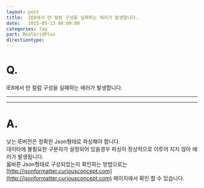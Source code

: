 ```yaml
---
layout: post
title:  IE8에서 만 컬럼 구성을 실패하는 에러가 발생합니다.
date:   2015-05-13 00:00:00
categories: faq
part: RealGridPlus
directiontype: 
---
```


# Q.

IE8에서 만 컬럼 구성을 실패하는 에러가 발생합니다.

---
***

# A.

낮는 IE버전은 정확한 Json형태로 파싱해야 합니다.  
데이타에 불필요한 구분자가 설정되어 있을경우 파싱이 정상적으로 이루어 지지 않아 에러가 발생됩니다.  	
옳바른 Json형태로 구성되었는지 확인하는 방법으로는 [http://jsonformatter.curiousconcept.com](http://jsonformatter.curiousconcept.com) 페이지에서 확인 할 수 있습니다.
